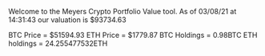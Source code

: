 Welcome to the Meyers Crypto Portfolio Value tool. 
As of 03/08/21 at 14:31:43 our valuation is $93734.63 

BTC Price = $51594.93
 ETH Price = $1779.87
BTC Holdings = 0.98BTC
 ETH holdings = 24.255477532ETH 
